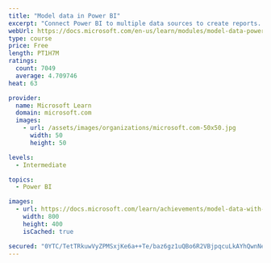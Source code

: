 ```yaml
---
title: "Model data in Power BI"
excerpt: "Connect Power BI to multiple data sources to create reports. Define the relationship between your data sources."
webUrl: https://docs.microsoft.com/en-us/learn/modules/model-data-power-bi/
type: course
price: Free
length: PT1H7M
ratings:
  count: 7049
  average: 4.709746
heat: 63

provider:
  name: Microsoft Learn
  domain: microsoft.com
  images:
    - url: /assets/images/organizations/microsoft.com-50x50.jpg
      width: 50
      height: 50

levels:
  - Intermediate

topics:
  - Power BI

images:
  - url: https://docs.microsoft.com/learn/achievements/model-data-with-power-bi-desktop-social.png
    width: 800
    height: 400
    isCached: true

secured: "0YTC/TetTRkuwVyZPMSxjKe6a++Te/baz6gz1uQBo6R2VBjpqcuLkAYhQwnNehJBpWudFTq5LjbgsgiKY4DPzkHMw7sUoMT54Q5H1bt0Uw2FeiJr45IqiJnX9QfmSGAtNtmPbXKjLR8KhdurowH/A2TwI0M15sjjCwZuH7kaTSpVa95teT03n06/7IS23ut6jJVColfec2u2iu3z2ujTUVKasXdwVhcq6aOEpu47f3tuPXPXN3tevzzwBf+ha178VTmNPVnVhzC5GV1/iSoDC7b4eta+3Yu4q0ZeOzjPlPSDdLkHH1RUCwJpCByb5FqDzgUMq+d6BhDLbeaz42ogjFOXzIvd/B4gWyh8HpCX8Uxl1BDyCba+k3bSlAEzOh9h58fcrouGcq5zTct3wCbpEBy/YO1FYHfWYjVm+C016WI=;bQ9iHVr4dIPDW1tvPV1nSQ=="
---
```


